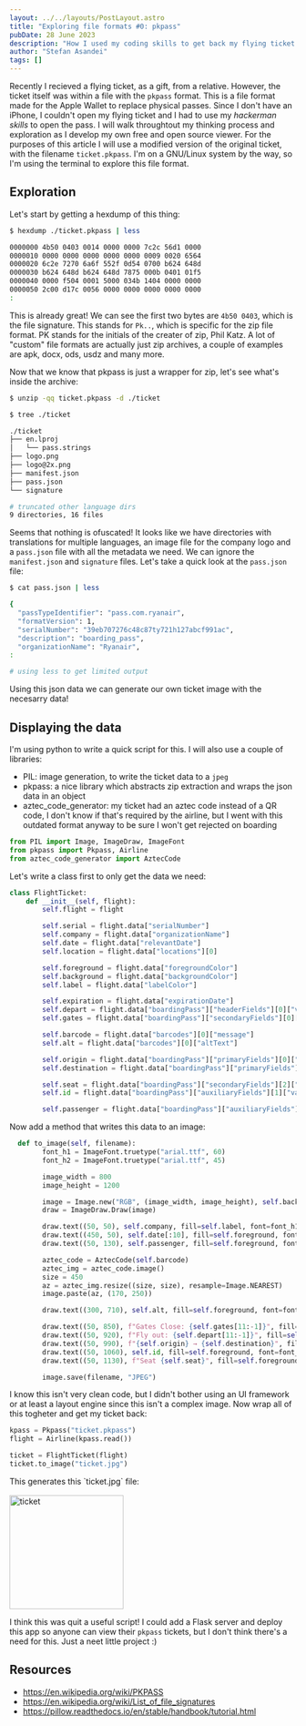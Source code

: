 ```yaml
---
layout: ../../layouts/PostLayout.astro
title: "Exploring file formats #0: pkpass"
pubDate: 28 June 2023
description: "How I used my coding skills to get back my flying ticket."
author: "Stefan Asandei"
tags: []
---
```


Recently I recieved a flying ticket, as a gift, from a relative. However, the ticket itself was within a file with the `pkpass` format. This is a file format made for the Apple Wallet to replace physical passes. Since I don't have an iPhone, I couldn't open my flying ticket and I had to use my _hackerman skills_ to open the pass. I will walk throughtout my thinking process and exploration as I develop my own free and open source viewer. For the purposes of this article I will use a modified version of the original ticket, with the filename `ticket.pkpass`. I'm on a GNU/Linux system by the way, so I'm using the terminal to explore this file format.

## Exploration

Let's start by getting a hexdump of this thing:

```bash
$ hexdump ./ticket.pkpass | less

0000000 4b50 0403 0014 0000 0000 7c2c 56d1 0000
0000010 0000 0000 0000 0000 0000 0009 0020 6564
0000020 6c2e 7270 6a6f 552f 0d54 0700 b624 648d
0000030 b624 648d b624 648d 7875 000b 0401 01f5
0000040 0000 f504 0001 5000 034b 1404 0000 0000
0000050 2c00 d17c 0056 0000 0000 0000 0000 0000
:

```

This is already great! We can see the first two bytes are `4b50 0403`, which is the file signature. This stands for `Pk..`, which is specific for the zip file format. PK stands for the initials of the creater of zip, Phil Katz. A lot of "custom" file formats are actually just zip archives, a couple of examples are apk, docx, ods, usdz and many more.

Now that we know that pkpass is just a wrapper for zip, let's see what's inside the archive:

```bash
$ unzip -qq ticket.pkpass -d ./ticket

$ tree ./ticket

./ticket
├── en.lproj
│   └── pass.strings
├── logo.png
├── logo@2x.png
├── manifest.json
├── pass.json
└── signature

# truncated other language dirs
9 directories, 16 files

```

Seems that nothing is ofuscated! It looks like we have directories with translations for multiple languages, an image file for the company logo and a `pass.json` file with all the metadata we need. We can ignore the `manifest.json` and `signature` files. Let's take a quick look at the `pass.json` file:

```bash
$ cat pass.json | less

{
  "passTypeIdentifier": "pass.com.ryanair",
  "formatVersion": 1,
  "serialNumber": "39eb707276c48c87ty721h127abcf991ac",
  "description": "boarding_pass",
  "organizationName": "Ryanair",
:

# using less to get limited output
```

Using this json data we can generate our own ticket image with the necesarry data!

## Displaying the data

I'm using python to write a quick script for this. I will also use a couple of libraries:

- PIL: image generation, to write the ticket data to a `jpeg`
- pkpass: a nice library which abstracts zip extraction and wraps the json data in an object
- aztec_code_generator: my ticket had an aztec code instead of a QR code, I don't know if that's required by the airline, but I went with this outdated format anyway to be sure I won't get rejected on boarding

```py
from PIL import Image, ImageDraw, ImageFont
from pkpass import Pkpass, Airline
from aztec_code_generator import AztecCode
```

Let's write a class first to only get the data we need:

```py
class FlightTicket:
    def __init__(self, flight):
        self.flight = flight

        self.serial = flight.data["serialNumber"]
        self.company = flight.data["organizationName"]
        self.date = flight.data["relevantDate"]
        self.location = flight.data["locations"][0]

        self.foreground = flight.data["foregroundColor"]
        self.background = flight.data["backgroundColor"]
        self.label = flight.data["labelColor"]

        self.expiration = flight.data["expirationDate"]
        self.depart = flight.data["boardingPass"]["headerFields"][0]["value"]
        self.gates = flight.data["boardingPass"]["secondaryFields"][0]["value"]

        self.barcode = flight.data["barcodes"][0]["message"]
        self.alt = flight.data["barcodes"][0]["altText"]

        self.origin = flight.data["boardingPass"]["primaryFields"][0]["value"]
        self.destination = flight.data["boardingPass"]["primaryFields"][1]["value"]

        self.seat = flight.data["boardingPass"]["secondaryFields"][2]["value"]
        self.id = flight.data["boardingPass"]["auxiliaryFields"][1]["value"]

        self.passenger = flight.data["boardingPass"]["auxiliaryFields"][0]["value"]
```

Now add a method that writes this data to an image:

```py
  def to_image(self, filename):
        font_h1 = ImageFont.truetype("arial.ttf", 60)
        font_h2 = ImageFont.truetype("arial.ttf", 45)

        image_width = 800
        image_height = 1200

        image = Image.new("RGB", (image_width, image_height), self.background)
        draw = ImageDraw.Draw(image)

        draw.text((50, 50), self.company, fill=self.label, font=font_h1)
        draw.text((450, 50), self.date[:10], fill=self.foreground, font=font_h1)
        draw.text((50, 130), self.passenger, fill=self.foreground, font=font_h2)

        aztec_code = AztecCode(self.barcode)
        aztec_img = aztec_code.image()
        size = 450
        az = aztec_img.resize((size, size), resample=Image.NEAREST)
        image.paste(az, (170, 250))

        draw.text((300, 710), self.alt, fill=self.foreground, font=font_h2)

        draw.text((50, 850), f"Gates Close: {self.gates[11:-1]}", fill=self.foreground, font=font_h2)
        draw.text((50, 920), f"Fly out: {self.depart[11:-1]}", fill=self.foreground, font=font_h2)
        draw.text((50, 990), f"{self.origin} → {self.destination}", fill=self.foreground, font=font_h2)
        draw.text((50, 1060), self.id, fill=self.foreground, font=font_h2)
        draw.text((50, 1130), f"Seat {self.seat}", fill=self.foreground, font=font_h2)

        image.save(filename, "JPEG")
```

I know this isn't very clean code, but I didn't bother using an UI framework or at least a layout engine since this isn't a complex image. Now wrap all of this togheter and get my ticket back:

```py
kpass = Pkpass("ticket.pkpass")
flight = Airline(kpass.read())

ticket = FlightTicket(flight)
ticket.to_image("ticket.jpg")
```

<div style="display: flex; flex-direction: column; gap: 1rem;">
This generates this `ticket.jpg` file:

<img src="https://cdn.discordapp.com/attachments/833285965019217980/1123524368392261683/ticket.jpg" alt="ticket" width="200"/>
</div>

I think this was quit a useful script! I could add a Flask server and deploy this app so anyone can view their `pkpass` tickets, but I don't think there's a need for this. Just a neet little project :)

## Resources

- https://en.wikipedia.org/wiki/PKPASS
- https://en.wikipedia.org/wiki/List_of_file_signatures
- https://pillow.readthedocs.io/en/stable/handbook/tutorial.html
